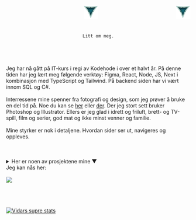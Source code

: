 <header>
     <div>
          <img src="./LOOGOO.png" alt="3 Vs logo" id="logo" width="40" height="37" >
          <img align="right" src="./LOOGOO.png" alt="3 Vs logo" id="logo" width="40" height="37" >
     </div>
     </br>
     </br>
 <div>
     <code>Litt om meg.</code>
 </div>
 </br>
 </header>
 
<body>
Jeg har nå gått på IT-kurs i regi av Kodehode i over et halvt år. På denne tiden har jeg lært meg følgende verktøy:
Figma, React, Node, JS, Next i kombinasjon med TypeScript og Tailwind. På backend siden har vi vært innom SQL 
og C#.</br>
     </br>
Interressene mine spenner fra fotografi og design, som jeg prøver å bruke en del tid på. Noe du kan se <a href="https://vidarheritier.myportfolio.com/work" target="_blank">her</a>
eller <a href="https://www.instagram.com/virvarart/" target="_blank">der</a>. Der jeg stort sett bruker Photoshop 
og Illustrator. Ellers er jeg glad i idrett og friluft, brett- og TV-spill, film og serier, god mat og ikke minst
venner og familie.
</br>
     </br>
Mine styrker er nok i detaljene. Hvordan sider ser ut, navigeres og oppleves.
</br>
     </br>
     </br>
     </br>
<details closed>
<summary>Her er noen av prosjektene mine ▼</summary>
<br>

| Personal Art                           | Portfolio                        |
| ----------------------------------- | ----------------------------------- |
| ![art](https://i.ibb.co/9VgTZnN/Screenshot-2024-06-25-at-14-57-51.png) | ![portfolio](https://i.ibb.co/kJFYvPg/Screenshot-2024-06-27-at-11-24-14.png) |
| I made this <a href="https://vidarheritier.github.io/First-assignment-html---css/" target="_blank">site</a> to display my art | Chek out my <a href="https://vidarheritier.github.io/Portfolio/" target="_blank">portfolio</a> |

| Drum Machine                           | Notations                           |
| ----------------------------------- | ----------------------------------- |
| ![drum](https://i.ibb.co/37xpWFW/Screenshot-2024-06-25-at-14-43-27.png) | ![note](https://i.ibb.co/wLjBj38/Screenshot-2024-06-25-at-15-07-29.png) |
| A stylish drum machine, where you can play <a href="https://vidarheritier.github.io/DrumKitKat/" target="_blank">drums</a> to three different songs | A note taking site where you put your <a href="https://vidarheritier.github.io/ToDobidoo/" target="_blank">ideas</a> in the clouds |

| Weight Converter                           | Password Generator                           |
| ----------------------------------- | ----------------------------------- |
| ![weight](https://i.ibb.co/hD5FLWc/Screenshot-2024-06-25-at-14-53-48.png) | ![password](https://i.ibb.co/bgKJPtp/Screenshot-2024-06-25-at-15-01-18.png) |
| Type a <a href="https://vidarheritier.github.io/sommerProsjektRevamped/" target="_blank">weight</a> in and find out what it amounts to on different celestial bodies | A simple password <a href="https://vidarheritier.github.io/Pass-Gen/" target="_blank">generator</a> themed after the movie the Matrix |


</details>
<div>Jeg kan nås her: </br> </br> <a href="mailto:vidarheritier@gmail.com?subject=%5BGitHub%5D%20Source%20Han%20Sans"><img src="https://img.shields.io/badge/gmail-%23DD0031.svg?&style=for-the-badge&logo=gmail&logoColor=lightcoral"/></a>
</div>
 </br>
     </br>
</body>
</br>
     
[![Vidars supre stats](https://github-readme-stats.vercel.app/api?username=VidarHeritier&theme=rose_pine&show_icons=true)](https://github.com/VidarHeritier/github-readme-stats)
